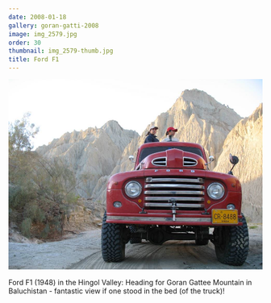 ```yaml
---
date: 2008-01-18
gallery: goran-gatti-2008
image: img_2579.jpg
order: 30
thumbnail: img_2579-thumb.jpg
title: Ford F1
---
```


![Ford F1](./img_2579.jpg)

Ford F1 (1948) in the Hingol Valley: Heading for Goran Gattee Mountain in Baluchistan - fantastic view if one stood in the bed (of the truck)!